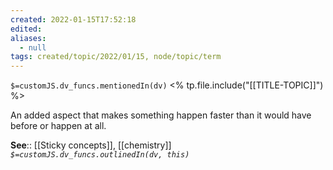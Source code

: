 ```yaml
---
created: 2022-01-15T17:52:18 
edited: 
aliases:
  - null
tags: created/topic/2022/01/15, node/topic/term
---
```

`$=customJS.dv_funcs.mentionedIn(dv)`
<% tp.file.include("[[TITLE-TOPIC]]") %>


An added aspect that makes something happen faster than it would have before or happen at all.

**See**:: [[Sticky concepts]], [[chemistry]]
*`$=customJS.dv_funcs.outlinedIn(dv, this)`*